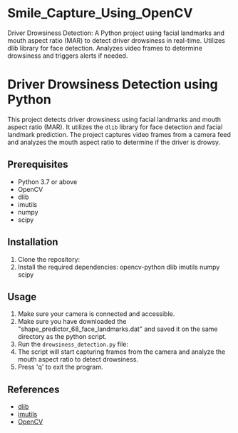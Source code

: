 # Smile_Capture_Using_OpenCV
Driver Drowsiness Detection: A Python project using facial landmarks and mouth aspect ratio (MAR) to detect driver drowsiness in real-time. Utilizes dlib library for face detection. Analyzes video frames to determine drowsiness and triggers alerts if needed.
# Driver Drowsiness Detection using Python

This project detects driver drowsiness using facial landmarks and mouth aspect ratio (MAR). It utilizes the `dlib` library for face detection and facial landmark prediction. The project captures video frames from a camera feed and analyzes the mouth aspect ratio to determine if the driver is drowsy.

## Prerequisites

- Python 3.7 or above
- OpenCV
- dlib
- imutils
- numpy
- scipy

## Installation

1. Clone the repository:
2. Install the required dependencies:
opencv-python
dlib
imutils
numpy
scipy


## Usage

1. Make sure your camera is connected and accessible.
2. Make sure you have downloaded the "shape_predictor_68_face_landmarks.dat" and saved it on the same directory as the python script.
3. Run the `drowsiness_detection.py` file:
4. The script will start capturing frames from the camera and analyze the mouth aspect ratio to detect drowsiness.
5. Press 'q' to exit the program.

## References

- [dlib](https://github.com/davisking/dlib)
- [imutils](https://github.com/jrosebr1/imutils)
- [OpenCV](https://opencv.org/)

